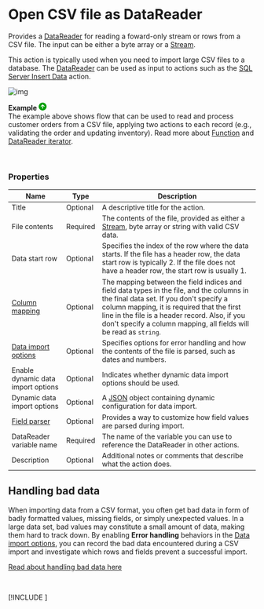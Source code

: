 # Open CSV file as DataReader

Provides a [DataReader](https://learn.microsoft.com/en-us/dotnet/api/system.data.idatareader) for reading a foward-only stream or rows from a CSV file.
The input can be either a byte array or a [Stream](https://learn.microsoft.com/en-us/dotnet/api/system.io.stream).

This action is typically used when you need to import large CSV files to a database. The [DataReader](https://learn.microsoft.com/en-us/dotnet/api/system.data.idatareader) can be used as input to actions such as the [SQL Server Insert Data](../sql-server/insert-data.md) action.

![img](https://profitbasedocs.blob.core.windows.net/flowimages/getDataReaderCSV.png)

**Example** ![img](../../../../images/strz.jpg)  
The example above shows flow that can be used to read and process customer orders from a CSV file, applying two actions to each record (e.g., validating the order and updating inventory). Read more about [Function](../built-in/function.md) and [DataReader iterator](../built-in/datareader-iterator.md).

<br/>

### Properties
 
<!-- prettier-ignore-->
| Name                     | Type           | Description                                                                                          |
|--------------------------|----------------|------------------------------------------------------------------------------------------------------|
| Title                    | Optional        | A descriptive title for the action.                                                                  |
| File contents            | Required        | The contents of the file, provided as either a [Stream](https://learn.microsoft.com/en-us/dotnet/api/system.io.stream), byte array or string with valid CSV data. |
| Data start row           | Optional        | Specifies the index of the row where the data starts. If the file has a header row, the data start row is typically 2. If the file does not have a header row, the start row is usually 1. |
| [Column mapping](configuration-properties/column-mapping.md) | Optional | The mapping between the field indices and field data types in the file, and the columns in the final data set. If you don't specify a column mapping, it is required that the first line in the file is a header record. Also, if you don't specify a column mapping, all fields will be read as `string`. |
| [Data import options](configuration-properties/data-import-options.md) | Optional | Specifies options for error handling and how the contents of the file is parsed, such as dates and numbers. |
| Enable dynamic data import options | Optional | Indicates whether dynamic data import options should be used. |
| Dynamic data import options | Optional | A [JSON](json.md) object containing dynamic configuration for data import.     |
| [Field parser](configuration-properties/field-parser.md) | Optional | Provides a way to customize how field values are parsed during import. |
| DataReader variable name | Required        | The name of the variable you can use to reference the DataReader in other actions.                   |
| Description              | Optional        | Additional notes or comments that describe what the action does.                                    |


## Handling bad data

When importing data from a CSV format, you often get bad data in form of badly formatted values, missing fields, or simply unexpected values.
In a large data set, bad values may constitute a small amount of data, making them hard to track down. 
By enabling **Error handling** behaviors in the [Data import options](configuration-properties/data-import-options.md), you can record the bad data encountered during a CSV import and investigate which rows and fields prevent a successful import.

[Read about handling bad data here](bad-data.md)

<br/>

[!INCLUDE [](__videos.md)]

